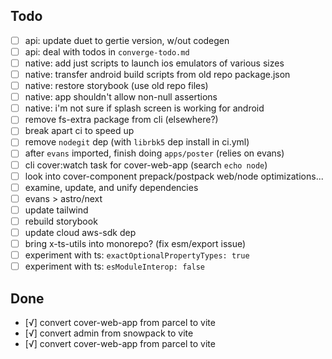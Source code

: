 ## Todo

- [ ] api: update duet to gertie version, w/out codegen
- [ ] api: deal with todos in `converge-todo.md`
- [ ] native: add just scripts to launch ios emulators of various sizes
- [ ] native: transfer android build scripts from old repo package.json
- [ ] native: restore storybook (use old repo files)
- [ ] native: app shouldn't allow non-null assertions
- [ ] native: i'm not sure if splash screen is working for android
- [ ] remove fs-extra package from cli (elsewhere?)
- [ ] break apart ci to speed up
- [ ] remove `nodegit` dep (with `librbk5` dep install in ci.yml)
- [ ] after `evans` imported, finish doing `apps/poster` (relies on evans)
- [ ] cli cover:watch task for cover-web-app (search `echo node`)
- [ ] look into cover-component prepack/postpack web/node optimizations...
- [ ] examine, update, and unify dependencies
- [ ] evans > astro/next
- [ ] update tailwind
- [ ] rebuild storybook
- [ ] update cloud aws-sdk dep
- [ ] bring x-ts-utils into monorepo? (fix esm/export issue)
- [ ] experiment with ts: `exactOptionalPropertyTypes: true`
- [ ] experiment with ts: `esModuleInterop: false`

## Done

- [√] convert cover-web-app from parcel to vite
- [√] convert admin from snowpack to vite
- [√] convert cover-web-app from parcel to vite
